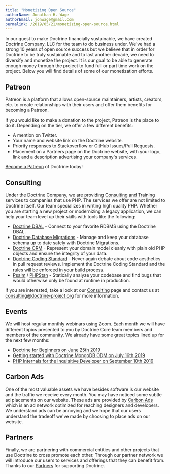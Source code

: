 ```yaml
---
title: "Monetizing Open Source"
authorName: Jonathan H. Wage
authorEmail: jonwage@gmail.com
permalink: /2019/05/21/monetizing-open-source.html
---
```


In our quest to make Doctrine financially sustainable, we have created
Doctrine Company, LLC for the team to do business under. We've had a strong
10 years of open source success but we believe that in order for Doctrine to be
truly sustainable and to last another decade, we need to diversify and monetize
the project. It is our goal to be able to generate enough money through the project
to fund full or part time work on the project. Below you will find details of some
of our monetization efforts.

## Patreon

Patreon is a platform that allows open-source maintainers, artists, creators, etc. to create
relationships with their users and offer them benefits for becoming a Patreon.

If you would like to make a donation to the project, Patreon is the place to do it.
Depending on the tier, we offer a few different benefits:

- A mention on Twitter.
- Your name and website link on the Doctrine website.
- Priority responses to Stackoverflow or GitHub Issues/Pull Requests.
- Placement on a Partners page on the Doctrine website, with your logo, link and a description advertising your company's services.

[Become a Patreon](https://www.patreon.com/phpdoctrine) of Doctrine today!

## Consulting

Under the Doctrine Company, we are providing [Consulting and Training](/consulting.html)
services to companies that use PHP. The services we offer are not limited to Doctrine itself.
Our team specializes in writing high quality PHP. Whether you are starting a new project or
modernizing a legacy application, we can help your team level up their skills with tools
like the following:

- [Doctrine DBAL](/projects/dbal.html) - Connect to your favorite RDBMS using the Doctrine DBAL.
- [Doctrine Database Migrations](/projects/migrations.html) - Manage and keep your database schema up to date safely with Doctrine Migrations.
- [Doctrine ORM](/projects/orm.html) - Represent your domain model cleanly with plain old PHP objects and ensure the integrity of your data.
- [Doctrine Coding Standard](/projects/coding-standard.html) - Never again debate about code aesthetics in pull request reviews. Implement the Doctrine Coding Standard and the rules will be enforced in your build process.
- [Psalm](https://psalm.dev/) / [PHPStan](https://github.com/phpstan/phpstan) - Statically analyze your codebase and find bugs that would otherwise only be found at runtime in production.

If you are interested, take a look at our [Consulting](/consulting.html) page and contact
us at [consulting@doctrine-project.org](mailto:consulting@doctrine-project.org) for more
information.

## Events

We will host regular monthly webinars using Zoom. Each month we will have different topics
presented to you by Doctrine Core team members and members of the community. We already have
some great topics lined up for the next few months:

- [Doctrine for Beginners on June 25th 2019](/events/2/doctrine-for-beginners.html)
- [Getting started with Doctrine MongoDB ODM on July 16th 2019](/events/3/getting-started-with-doctrine-mongodb-odm.html)
- [PHP Internals for the Inquisitive Developer on September 10th 2019](/events/1/php-internals-for-the-inquisitive-developer.html)

## Carbon Ads

One of the most valuable assets we have besides software is our website and the traffic we
receive every month. You may have noticed some subtle ad placements on our website. These ads
are provided by [Carbon Ads](https://www.carbonads.net/) which is an ad network optimized
for reaching designers and developers. We understand ads can be annoying and we hope that
our users understand the tradeoff we've made by choosing to place ads on our website.

## Partners

Finally, we are partnering with commercial entities and other projects that use Doctrine to cross
promote each other. Through our partner network we will introduce our users to services and
offerings that they can benefit from. Thanks to our [Partners](/partners.html) for supporting
Doctrine.
